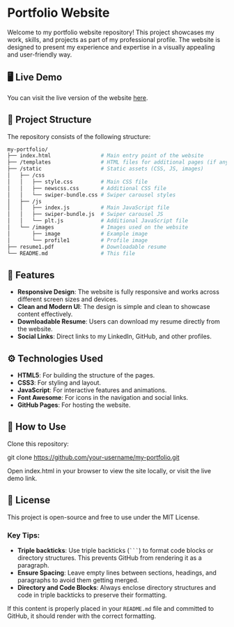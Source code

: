 # Portfolio Website

Welcome to my portfolio website repository! This project showcases my work, skills, and projects as part of my professional profile. The website is designed to present my experience and expertise in a visually appealing and user-friendly way.

## 🖥️ Live Demo
You can visit the live version of the website [here](https://your-username.github.io/your-repo-name/).

## 📂 Project Structure

The repository consists of the following structure:

```bash
my-portfolio/
├── index.html                # Main entry point of the website
├── /templates                # HTML files for additional pages (if any)
├── /static                   # Static assets (CSS, JS, images)
│   ├── /css
│   │   ├── style.css         # Main CSS file
│   │   ├── newscss.css       # Additional CSS file
│   │   └── swiper-bundle.css # Swiper carousel styles
│   ├── /js
│   │   ├── index.js          # Main JavaScript file
│   │   ├── swiper-bundle.js  # Swiper carousel JS
│   │   └── plt.js            # Additional JavaScript file
│   └── /images               # Images used on the website
│       ├── image             # Example image
│       └── profile1          # Profile image
├── resume1.pdf               # Downloadable resume
└── README.md                 # This file


```
## 🚀 Features

- **Responsive Design**: The website is fully responsive and works across different screen sizes and devices.
- **Clean and Modern UI**: The design is simple and clean to showcase content effectively.
- **Downloadable Resume**: Users can download my resume directly from the website.
- **Social Links**: Direct links to my LinkedIn, GitHub, and other profiles.

## ⚙️ Technologies Used

- **HTML5**: For building the structure of the pages.
- **CSS3**: For styling and layout.
- **JavaScript**: For interactive features and animations.
- **Font Awesome**: For icons in the navigation and social links.
- **GitHub Pages**: For hosting the website.

## 📄 How to Use

Clone this repository:

git clone https://github.com/your-username/my-portfolio.git

Open index.html in your browser to view the site locally, or visit the live demo link.

## 📜 License
This project is open-source and free to use under the MIT License.

### Key Tips:
- **Triple backticks**: Use triple backticks (` ``` `) to format code blocks or directory structures. This prevents GitHub from rendering it as a paragraph.
- **Ensure Spacing**: Leave empty lines between sections, headings, and paragraphs to avoid them getting merged.
- **Directory and Code Blocks**: Always enclose directory structures and code in triple backticks to preserve their formatting.

If this content is properly placed in your `README.md` file and committed to GitHub, it should render with the correct formatting.


